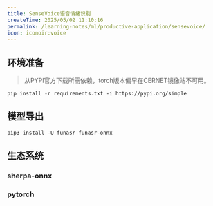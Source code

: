 ```yaml
---
title: SenseVoice语音情绪识别
createTime: 2025/05/02 11:10:16
permalink: /learning-notes/ml/productive-application/sensevoice/
icon: iconoir:voice
---
```


<RepoCard repo="FunAudioLLM/SenseVoice"></RepoCard>


## 环境准备

> 从PYPI官方下载所需依赖，torch版本偏早在CERNET镜像站不可用。

```shell
pip install -r requirements.txt -i https://pypi.org/simple
```


## 模型导出

```shell
pip3 install -U funasr funasr-onnx
```

## 生态系统

### sherpa-onnx

### pytorch
